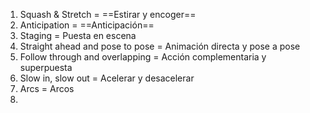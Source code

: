 1. Squash & Stretch = ==Estirar y encoger==
2. Anticipation = ==Anticipación==
3. Staging = Puesta en escena
4. Straight ahead and pose to pose = Animación directa y pose a pose
5. Follow through and overlapping = Acción complementaria y superpuesta
6. Slow in, slow out = Acelerar y desacelerar
7. Arcs = Arcos
8. 